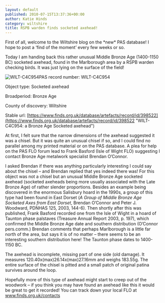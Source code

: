 ```yaml
---
layout: default
published: 2010-07-15T13:37:36+00:00
author: Katie Hinds
category: wiltshire
title: RSPB warden finds socketed axehead!
---
```


First of all, welcome to the Wiltshire blog on the \*new\* PAS database! I hope to post a ‘find of the moment’ every few weeks or so.

Today I am handing back this rather unusual Middle Bronze Age (1400-1150 BC) socketed axehead, found in the Marlborough area by a RSPB warden checking birds. It was just lying on the surface of the field!

![WILT-C4C954](https://www.finds.org.uk/images/thumbnails/289190.jpg)PAS record number: WILT-C4C954

Object type: Socketed axehead

Broadperiod: Bronze Age

County of discovery: Wiltshire

Stable url: [https://www.finds.org.uk/database/artefacts/record/id/398522](https://www.finds.org.uk/database/artefacts/record/id/398522 "WILT-C4C954: a Bronze Age Socketed axehead")

At first, I felt sure that the narrow dimensions of the axehead suggested it was a chisel. But it was quite an unusual chisel if so, and I could find no parallel among my printed material or on the PAS database. A plea for help on the PAS FLO forum lead to Frank Basford (Isle of Wight FLO) suggesting I contact Bronze Age metalwork specialist Brendan O’Connor.

I asked Brendan if there was anything particularly interesting I could say about the chisel – and Brendan replied that yes indeed there was! For this object was not a chisel but an unusual Middle Bronze Age socketed axehead (socketed axeheads being more usually associated with the Late Bronze Age) of rather slender proportions. Besides an example being discovered in the enormous Salisbury hoard in the 1990s, a group of this type had been found in East Dorset (_A Group of Middle Bronze Age Socketed Axes from East Dorset_, Brendan O’Connor and Peter J. Woodward, PDNHAS 125, 2003, 144-6). Then shortly after this was published, Frank Basford recorded one from the Isle of Wight in a hoard of Taunton phase palstaves (Treasure Annual Report 2003, p. 197), which confirmed the Middle Bronze Age date and southern distribution (O’Connor pers.comm.) Brendan comments that perhaps Marlborough is a little far north of the area, but says it is of no matter – there seems to be an interesting southern distribution here! The Taunton phase dates to 1400-1150 BC.

The axehead is incomplete, missing part of one side (old damage). It measures 120.40x(max)26.14x(max)27.16mm and weighs 183.55g. The entire surface of the chisel is pitted and a small patch of original patina survives around the loop.

Hopefully more of this type of axehead might start to creep out of the woodwork – if you think you may have found an axehead like this it would be great to get it recorded! You can track down your local FLO at www.finds.org.uk/contacts
